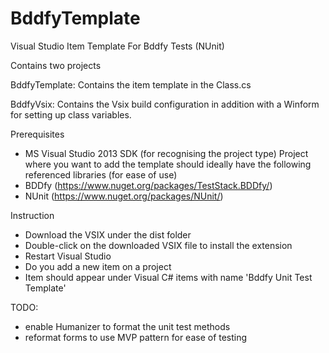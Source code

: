 # BddfyTemplate
Visual Studio Item Template For Bddfy Tests (NUnit)

Contains two projects

BddfyTemplate: Contains the item template in the Class.cs

BddfyVsix: Contains the Vsix build configuration in addition with a Winform for setting up class variables.

Prerequisites
  - MS Visual Studio 2013 SDK (for recognising the project type)
  Project where you want to add the template should ideally have the following referenced libraries (for ease of use)
  - BDDfy (https://www.nuget.org/packages/TestStack.BDDfy/)
  - NUnit (https://www.nuget.org/packages/NUnit/)

Instruction
  - Download the VSIX under the dist folder
  - Double-click on the downloaded VSIX file to install the extension
  - Restart Visual Studio 
  - Do you add a new item on a project
  - Item should appear under Visual C# items with name 'Bddfy Unit Test Template'

TODO:
  - enable Humanizer to format the unit test methods
  - reformat forms to use MVP pattern for ease of testing
